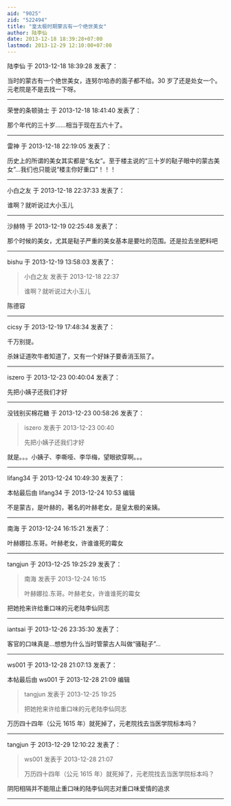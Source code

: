 ```yaml
---
aid: "9025"
zid: "522494"
title: "皇太极时期蒙古有一个绝世美女"
author: 陆李仙
date: 2013-12-18 18:39:28+07:00
lastmod: 2013-12-29 12:10:00+07:00
---
```


陆李仙 于 2013-12-18 18:39:28 发表了：

当时的蒙古有一个绝世美女，连努尔哈赤的面子都不给。30 岁了还是处女一个。元老院是不是去找一下呀。

---

荣誉的条顿骑士 于 2013-12-18 18:41:40 发表了：

那个年代的三十岁……相当于现在五六十了。

---

雷神 于 2013-12-18 22:19:05 发表了：

历史上的所谓的美女其实都是“名女”。至于楼主说的“三十岁的鞑子眼中的蒙古美女”...我们也只能说“楼主你好重口”！！！

---

小白之友 于 2013-12-18 22:37:33 发表了：

谁啊？就听说过大小玉儿

---

沙赫特 于 2013-12-19 02:25:48 发表了：

那个时候的美女，尤其是鞑子严重的美女基本是要吐的范围。还是拉去坐肥料吧

---

bishu 于 2013-12-19 13:58:03 发表了：

> 小白之友 发表于 2013-12-18 22:37
>
> 谁啊？就听说过大小玉儿

陈德容

---

cicsy 于 2013-12-19 17:48:34 发表了：

千万别提。

杀妹证道吹牛者知道了，又有一个好妹子要香消玉殒了。

---

iszero 于 2013-12-23 00:40:04 发表了：

先把小姨子还我们才好

---

没钱别买棉花糖 于 2013-12-23 00:58:26 发表了：

> iszero 发表于 2013-12-23 00:40
>
> 先把小姨子还我们才好

就是。。。小姨子、李嘶哑、李华梅，望眼欲穿啊。。。

---

lifang34 于 2013-12-24 10:49:30 发表了：

本帖最后由 lifang34 于 2013-12-24 10:53 编辑

不是蒙古，是叶赫的，著名的叶赫老女，是皇太极的亲姨。

---

南海 于 2013-12-24 16:15:21 发表了：

叶赫娜拉.东哥。叶赫老女，许谁谁死的霉女

---

tangjun 于 2013-12-25 19:25:29 发表了：

> 南海 发表于 2013-12-24 16:15
>
> 叶赫娜拉.东哥。叶赫老女，许谁谁死的霉女

把她抢来许给重口味的元老陆李仙同志

---

iantsai 于 2013-12-26 23:35:30 发表了：

客官的口味真是...想想为什么当时管蒙古人叫做“骚鞑子”...

---

ws001 于 2013-12-28 21:07:13 发表了：

本帖最后由 ws001 于 2013-12-28 21:09 编辑

> tangjun 发表于 2013-12-25 19:25
>
> 把她抢来许给重口味的元老陆李仙同志

万历四十四年（公元 1615 年）就死掉了，元老院找去当医学院标本吗？

---

tangjun 于 2013-12-29 12:10:22 发表了：

> ws001 发表于 2013-12-28 21:07
>
> 万历四十四年（公元 1615 年）就死掉了，元老院找去当医学院标本吗？

阴阳相隔并不能阻止重口味的陆李仙同志对重口味爱情的追求

---
